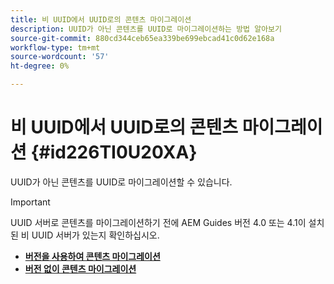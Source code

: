 ```yaml
---
title: 비 UUID에서 UUID로의 콘텐츠 마이그레이션
description: UUID가 아닌 콘텐츠를 UUID로 마이그레이션하는 방법 알아보기
source-git-commit: 880cd344ceb65ea339be699ebcad41c0d62e168a
workflow-type: tm+mt
source-wordcount: '57'
ht-degree: 0%

---
```


# 비 UUID에서 UUID로의 콘텐츠 마이그레이션 {#id226TI0U20XA}


UUID가 아닌 콘텐츠를 UUID로 마이그레이션할 수 있습니다.

>[!IMPORTANT]
>
> UUID 서버로 콘텐츠를 마이그레이션하기 전에 AEM Guides 버전 4.0 또는 4.1이 설치된 비 UUID 서버가 있는지 확인하십시오.



* [**버전을 사용하여 콘텐츠 마이그레이션**](./migrate-non-uuid-uuid-with-versions.md)
* [**버전 없이 콘텐츠 마이그레이션**](./migrate-non-uuid-uuid-without-versions.md)
